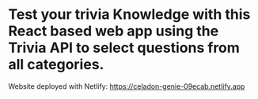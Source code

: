 # Test your trivia Knowledge with this React based web app using the Trivia API to select questions from all categories. 
Website deployed with Netlify: https://celadon-genie-09ecab.netlify.app
